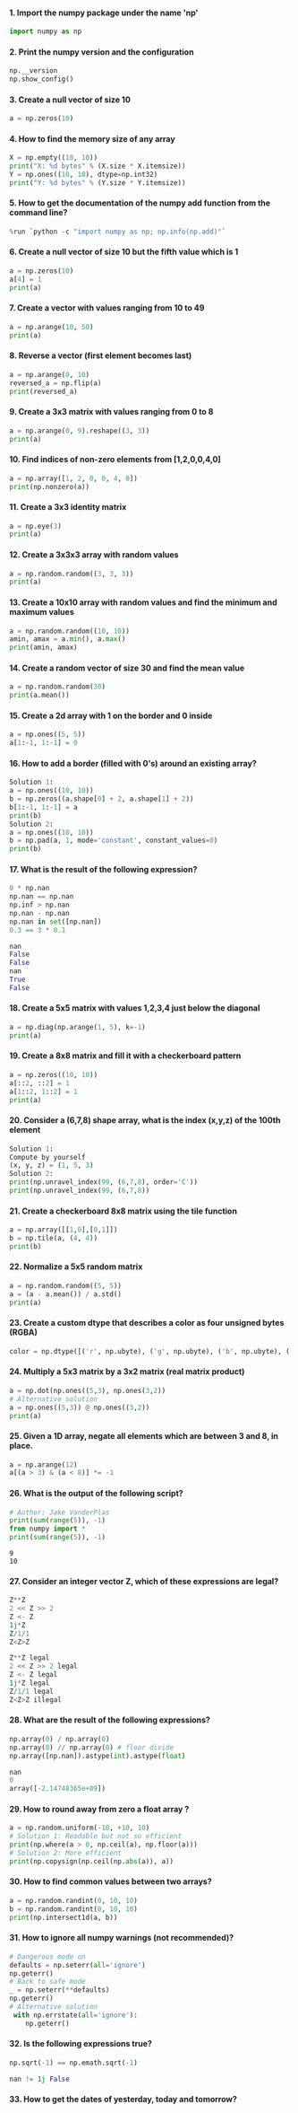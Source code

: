 #### 1. Import the numpy package under the name 'np'
```python
import numpy as np
```
#### 2. Print the numpy version and the configuration
```python
np.__version
np.show_config()
```
#### 3. Create a null vector of size 10
```python
a = np.zeros(10)
```
#### 4. How to find the memory size of any array
```python
X = np.empty((10, 10))
print("X: %d bytes" % (X.size * X.itemsize))
Y = np.ones((10, 10), dtype=np.int32)
print("Y: %d bytes" % (Y.size * Y.itemsize))
```
#### 5. How to get the documentation of the numpy add function from the command line?
```python
%run `python -c "import numpy as np; np.info(np.add)"`
```
#### 6. Create a null vector of size 10 but the fifth value which is 1
```python
a = np.zeros(10)
a[4] = 1
print(a)
```
#### 7.  Create a vector with values ranging from 10 to 49
```python
a = np.arange(10, 50)
print(a)
```
#### 8. Reverse a vector (first element becomes last)
```python
a = np.arange(0, 10)
reversed_a = np.flip(a)
print(reversed_a)
```
#### 9. Create a 3x3 matrix with values ranging from 0 to 8
```python
a = np.arange(0, 9).reshape((3, 3))
print(a)
```
#### 10. Find indices of non-zero elements from [1,2,0,0,4,0]
```python
a = np.array([1, 2, 0, 0, 4, 0])
print(np.nonzero(a))
```
#### 11. Create a 3x3 identity matrix
```python
a = np.eye(3)
print(a)
```
#### 12. Create a 3x3x3 array with random values
```python
a = np.random.random((3, 3, 3))
print(a)
```
#### 13. Create a 10x10 array with random values and find the minimum and maximum values
```python
a = np.random.random((10, 10))
amin, amax = a.min(), a.max()
print(amin, amax)
```
#### 14. Create a random vector of size 30 and find the mean value
```python
a = np.random.random(30)
print(a.mean())
```
#### 15. Create a 2d array with 1 on the border and 0 inside
```python
a = np.ones((5, 5))
a[1:-1, 1:-1] = 0
```
#### 16. How to add a border (filled with 0's) around an existing array?
```python
Solution 1:
a = np.ones((10, 10))
b = np.zeros((a.shape[0] + 2, a.shape[1] + 2))
b[1:-1, 1:-1] = a
print(b)
Solution 2:
a = np.ones((10, 10))
b = np.pad(a, 1, mode='constant', constant_values=0)
print(b)
```
#### 17. What is the result of the following expression?
```python
0 * np.nan
np.nan == np.nan
np.inf > np.nan
np.nan - np.nan
np.nan in set([np.nan])
0.3 == 3 * 0.1
```
```python
nan
False
False
nan
True
False
```
#### 18. Create a 5x5 matrix with values 1,2,3,4 just below the diagonal
```python
a = np.diag(np.arange(1, 5), k=-1)
print(a)
```
#### 19. Create a 8x8 matrix and fill it with a checkerboard pattern
```python
a = np.zeros((10, 10))
a[::2, ::2] = 1
a[1::2, 1::2] = 1
print(a)
```
#### 20. Consider a (6,7,8) shape array, what is the index (x,y,z) of the 100th element
```python
Solution 1:
Compute by yourself
(x, y, z) = (1, 5, 3)
Solution 2:
print(np.unravel_index(99, (6,7,8), order='C'))
print(np.unravel_index(99, (6,7,8))
```
#### 21. Create a checkerboard 8x8 matrix using the tile function
```python
a = np.array([[1,0],[0,1]])
b = np.tile(a, (4, 4))
print(b)
```
#### 22. Normalize a 5x5 random matrix
```python
a = np.random.random((5, 5))
a = (a - a.mean()) / a.std()
print(a)
```
#### 23. Create a custom dtype that describes a color as four unsigned bytes (RGBA)
```python
color = np.dtype([('r', np.ubyte), ('g', np.ubyte), ('b', np.ubyte), ('a', np.ubyte)])
```
#### 24. Multiply a 5x3 matrix by a 3x2 matrix (real matrix product) 
```python
a = np.dot(np.ones((5,3), np.ones(3,2))
# Alternative solution
a = np.ones((5,3)) @ np.ones((3,2))
print(a)
````
#### 25. Given a 1D array, negate all elements which are between 3 and 8, in place. 
```python
a = np.arange(12)
a[(a > 3) & (a < 8)] *= -1
```
#### 26. What is the output of the following script?
```python
# Author: Jake VanderPlas
print(sum(range(5)), -1)
from numpy import *
print(sum(range(5)), -1)
```
```
9
10
```
#### 27. Consider an integer vector Z, which of these expressions are legal? 
```python
Z**Z
2 << Z >> 2
Z <- Z
1j*Z
Z/1/1
Z<Z>Z
```
```python
Z**Z legal
2 << Z >> 2 legal
Z <- Z legal
1j*Z legal
Z/1/1 legal
Z<Z>Z illegal
```
#### 28. What are the result of the following expressions?
```python
np.array(0) / np.array(0)
np.array(0) // np.array(0) # floor divide
np.array([np.nan]).astype(int).astype(float)
```
```python
nan
0
array([-2.14748365e+09])
```
#### 29. How to round away from zero a float array ?
```python
a = np.random.uniform(-10, +10, 10)
# Solution 1: Readable but not so efficient
print(np.where(a > 0, np.ceil(a), np.floor(a)))
# Solution 2: More efficient
print(np.copysign(np.ceil(np.abs(a)), a))
```
#### 30. How to find common values between two arrays? 
```python
a = np.random.randint(0, 10, 10)
b = np.random.randint(0, 10, 10)
print(np.intersect1d(a, b))
```
#### 31. How to ignore all numpy warnings (not recommended)? 
```python
# Dangerous mode on
defaults = np.seterr(all='ignore')
np.geterr()
# Back to safe mode
_ = np.seterr(**defaults)
np.geterr()
# Alternative solution
 with np.errstate(all='ignore'):
    np.geterr()
```
#### 32. Is the following expressions true? 
```python
np.sqrt(-1) == np.emath.sqrt(-1)
```
```python
nan != 1j False
```
#### 33. How to get the dates of yesterday, today and tomorrow?
```python
```

```
